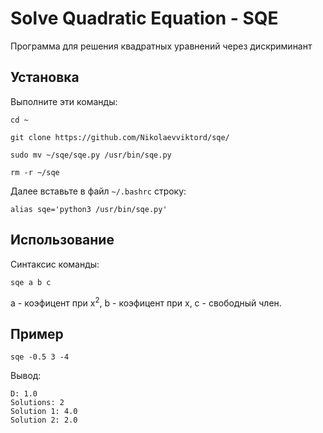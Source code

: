 # Solve Quadratic Equation - SQE
Программа для решения квадратных уравнений через дискриминант
## Установка
Выполните эти команды:
```
cd ~
```
```
git clone https://github.com/Nikolaevviktord/sqe/
```
```
sudo mv ~/sqe/sqe.py /usr/bin/sqe.py
```
```
rm -r ~/sqe
```
Далее вставьте в файл `~/.bashrc` строку:
```
alias sqe='python3 /usr/bin/sqe.py'
```
## Использование
Синтаксис команды:
```
sqe a b c
```
a - коэфицент при x<sup>2</sup>, b - коэфицент при x, с - свободный член.
## Пример
```
sqe -0.5 3 -4
```
Вывод:
```
D: 1.0
Solutions: 2
Solution 1: 4.0
Solution 2: 2.0
```
